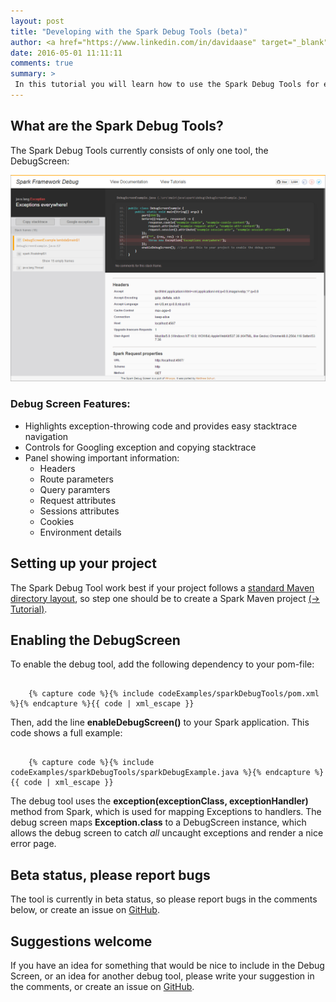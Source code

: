 ```yaml
---
layout: post
title: "Developing with the Spark Debug Tools (beta)"
author: <a href="https://www.linkedin.com/in/davidaase" target="_blank">David Åse</a>
date: 2016-05-01 11:11:11
comments: true
summary: >
 In this tutorial you will learn how to use the Spark Debug Tools for easier development.
---
```


## What are the Spark Debug Tools?
The Spark Debug Tools currently consists of only one tool, the DebugScreen:

<img src="/img/posts/sparkDebugTools/sparkDebugScreen.png" alt="Spark Debug Tool">

### Debug Screen Features:

- Highlights exception-throwing code and provides easy stacktrace navigation
- Controls for Googling exception and copying stacktrace
- Panel showing important information:
  - Headers
  - Route parameters
  - Query paramters
  - Request attributes
  - Sessions attributes
  - Cookies 
  - Environment details

## Setting up your project

The Spark Debug Tool work best if your project follows a <a href="https://maven.apache.org/guides/introduction/introduction-to-the-standard-directory-layout.html" target="_blank">standard Maven directory layout</a>, 
so step one should be to create a Spark Maven project <a href="/2015/04/02/setting-up-a-spark-project-with-maven.html" target="_blank">(→ Tutorial)</a>.

## Enabling the DebugScreen
To enable the debug tool, add the following dependency to your pom-file:
<pre><code class="language-markup">
    {% capture code %}{% include codeExamples/sparkDebugTools/pom.xml %}{% endcapture %}{{ code | xml_escape }}
</code></pre>
Then, add the line **enableDebugScreen()** to your Spark application. This code shows a full example:

<pre><code class="language-java">
    {% capture code %}{% include codeExamples/sparkDebugTools/sparkDebugExample.java %}{% endcapture %}{{ code | xml_escape }}
</code></pre>

The debug tool uses the **exception(exceptionClass, exceptionHandler)** method from Spark, which is used for mapping Exceptions to handlers. The debug screen maps **Exception.class** to a DebugScreen instance, which allows the debug screen to catch *all* uncaught exceptions and render a nice error page.

## Beta status, please report bugs

The tool is currently in beta status, so please report bugs in the comments below, or create an issue on <a href="https://github.com/perwendel/spark-debug-tools/issues" target="_blank">GitHub</a>.

## Suggestions welcome

If you have an idea for something that would be nice to include in the Debug Screen, or an idea for another debug tool, please write your suggestion in the comments, or create an issue on <a href="https://github.com/perwendel/spark-debug-tools/issues" target="_blank">GitHub</a>.
